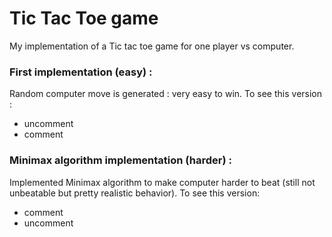 # Tic Tac Toe game

My implementation of a Tic tac toe game for one player vs computer.

### First implementation (easy) :

Random computer move is generated : very easy to win.
To see this version :

- uncomment <script rel="stylesheet" src="./data.js"></script>
- comment <script rel="stylesheet" src="./AI.js"></script>  

### Minimax algorithm implementation (harder) :

Implemented Minimax algorithm to make computer harder to beat (still not unbeatable but pretty realistic behavior).
To see this version:

- comment <script rel="stylesheet" src="./data.js"></script>
- uncomment <script rel="stylesheet" src="./AI.js"></script>
